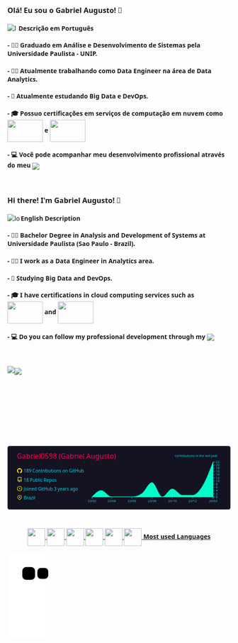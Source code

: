 ### Olá! Eu sou o Gabriel Augusto! 👋
<div>
  <img src="https://images.emojiterra.com/twitter/512px/1f1e7-1f1f7.png" alt="logo-brazil"  width="25" height="25" align="left">
  <h4>Descrição em Português</h4>
</div>
<div align="left">
  <h4>- 👨‍🎓 Graduado em Análise e Desenvolvimento de Sistemas pela Universidade Paulista - UNIP.</h4>
  <h4>- 👨‍💼 Atualmente trabalhando como Data Engineer na área de Data Analytics.</h4>
  <h4>- 📖 Atualmente estudando Big Data e DevOps.</h4>
  <h4>- 🎓 Possuo certificações em serviços de computação em nuvem como <img src="https://www.logo.wine/a/logo/Oracle_Cloud_Platform/Oracle_Cloud_Platform-Logo.wine.svg" width="80" height="50" align="center"> e <img src="https://www.logo.wine/a/logo/Microsoft_Azure/Microsoft_Azure-Logo.wine.svg" width="80" height="50" align="center"></h4>
  <h4>- 💻 Você pode acompanhar meu desenvolvimento profissional através do meu <a href="https://www.linkedin.com/in/gabriel-augusto-ferreira-a567b5124/" target="_blank"><img src="https://img.shields.io/badge/-LinkedIn-%230077B5?style=for-the-badge&logo=linkedin&logoColor=white" target="_blank" align="center"></a> 
  </h4>
</div>

<br>

### Hi there! I'm Gabriel Augusto! 👋
<div>
  <img src="https://http2.mlstatic.com/D_NQ_NP_806244-MLB45155868072_032021-V.jpg" alt="logo-usa"  width="30" height="20" align="left">
  <h4>English Description</h4>
</div>
<div align="left">
  <h4>- 👨‍🎓 Bachelor Degree in Analysis and Development of Systems at Universidade Paulista (Sao Paulo - Brazil).</h4>
  <h4>- 👨‍💼 I work as a Data Engineer in Analytics area.</h4>
  <h4>- 📖 Studying Big Data and DevOps.</h4>
  <h4>- 🎓 I have certifications in cloud computing services such as <img src="https://www.logo.wine/a/logo/Oracle_Cloud_Platform/Oracle_Cloud_Platform-Logo.wine.svg" width="80" height="50" align="center"> and <img src="https://www.logo.wine/a/logo/Microsoft_Azure/Microsoft_Azure-Logo.wine.svg" width="80" height="50" align="center"></h4>
  <h4>- 💻 Do you can follow my professional development through my <a href="https://www.linkedin.com/in/gabriel-augusto-ferreira-a567b5124/" target="_blank"><img src="https://img.shields.io/badge/-LinkedIn-%230077B5?style=for-the-badge&logo=linkedin&logoColor=white" target="_blank" align="center"></a> 
  </h4>
</div>
  
<br>
<br>
  
<div>
  <a href="https://github.com/Gabriel0598">
  <img height="180em" align="left" src="https://github-readme-stats.vercel.app/api?username=Gabriel0598&show_icons=true&theme=dark&include_all_commits=true&count_private=true"/>
  <img height="180em" align="center" src="https://github-readme-stats.vercel.app/api/top-langs/?username=Gabriel0598&layout=compat&langs_count=16&theme=dark"/>
    <svg xmlns="http://www.w3.org/2000/svg" width="700" height="200" viewBox="0 0 700 200"><style>* {
          font-family: 'Segoe UI', Ubuntu, "Helvetica Neue", Sans-Serif
        }</style><rect x="1" y="1" rx="5" ry="5" height="99%" width="99.71428571428571%" stroke="#141321" stroke-width="1" fill="#141321" stroke-opacity="1"></rect><text x="30" y="40" style="font-size: 22px; fill: #ff0055;">Gabriel0598 (Gabriel Augusto)</text><g transform="translate(0,40)"><g transform="translate(30,30)"><g transform="translate(0,0)" width="14" height="14" fill="#fcee0c"><path fill-rule="evenodd" d="M8 0C3.58 0 0 3.58 0 8c0 3.54 2.29 6.53 5.47 7.59.4.07.55-.17.55-.38 0-.19-.01-.82-.01-1.49-2.01.37-2.53-.49-2.69-.94-.09-.23-.48-.94-.82-1.13-.28-.15-.68-.52-.01-.53.63-.01 1.08.58 1.23.82.72 1.21 1.87.87 2.33.66.07-.52.28-.87.51-1.07-1.78-.2-3.64-.89-3.64-3.95 0-.87.31-1.59.82-2.15-.08-.2-.36-1.02.08-2.12 0 0 .67-.21 2.2.82.64-.18 1.32-.27 2-.27.68 0 1.36.09 2 .27 1.53-1.04 2.2-.82 2.2-.82.44 1.1.16 1.92.08 2.12.51.56.82 1.27.82 2.15 0 3.07-1.87 3.75-3.65 3.95.29.25.54.73.54 1.48 0 1.07-.01 1.93-.01 2.2 0 .21.15.46.55.38A8.013 8.013 0 0016 8c0-4.42-3.58-8-8-8z"></path></g><g transform="translate(0,28)" width="14" height="14" fill="#fcee0c"><path fill-rule="evenodd" d="M2 2.5A2.5 2.5 0 014.5 0h8.75a.75.75 0 01.75.75v12.5a.75.75 0 01-.75.75h-2.5a.75.75 0 110-1.5h1.75v-2h-8a1 1 0 00-.714 1.7.75.75 0 01-1.072 1.05A2.495 2.495 0 012 11.5v-9zm10.5-1V9h-8c-.356 0-.694.074-1 .208V2.5a1 1 0 011-1h8zM5 12.25v3.25a.25.25 0 00.4.2l1.45-1.087a.25.25 0 01.3 0L8.6 15.7a.25.25 0 00.4-.2v-3.25a.25.25 0 00-.25-.25h-3.5a.25.25 0 00-.25.25z"></path></g><g transform="translate(0,56)" width="14" height="14" fill="#fcee0c"><path fill-rule="evenodd" d="M1.5 8a6.5 6.5 0 1113 0 6.5 6.5 0 01-13 0zM8 0a8 8 0 100 16A8 8 0 008 0zm.5 4.75a.75.75 0 00-1.5 0v3.5a.75.75 0 00.471.696l2.5 1a.75.75 0 00.557-1.392L8.5 7.742V4.75z"></path></g><g transform="translate(0,84)" width="14" height="14" fill="#fcee0c"><path fill-rule="evenodd" d="M11.536 3.464a5 5 0 010 7.072L8 14.07l-3.536-3.535a5 5 0 117.072-7.072v.001zm1.06 8.132a6.5 6.5 0 10-9.192 0l3.535 3.536a1.5 1.5 0 002.122 0l3.535-3.536zM8 9a2 2 0 100-4 2 2 0 000 4z"></path></g><text x="21" y="14" style="fill: #03d8f3; font-size: 14px;">189 Contributions on GitHub</text><text x="21" y="42" style="fill: #03d8f3; font-size: 14px;">18 Public Repos</text><text x="21" y="70" style="fill: #03d8f3; font-size: 14px;">Joined GitHub 3 years ago</text><text x="21" y="98" style="fill: #03d8f3; font-size: 14px;">Brazil</text></g><g color="#00ffc8" transform="translate(295,10)"><path transform="translate(-30,0)" stroke="#00ffc8" fill="#00ffc8" opacity="1" d="M0,110C9.71689497716895,100,19.433789954337904,90,29.150684931506852,90C39.90867579908676,90,50.66666666666667,110,61.42465753424658,110C71.83561643835617,110,82.24657534246575,110,92.65753424657534,110C103.41552511415524,110,114.17351598173515,110,124.93150684931506,110C135.34246575342465,110,145.75342465753425,106.66666666666667,156.16438356164383,100C166.92237442922374,93.11111111111111,177.68036529680367,64.99999999999999,188.43835616438358,64.99999999999999C199.19634703196348,64.99999999999999,209.95433789954336,110,220.71232876712327,110C231.12328767123287,110,241.53424657534248,85,251.94520547945208,85C262.70319634703196,85,273.46118721461187,105,284.2191780821918,105C294.63013698630135,105,305.041095890411,105,315.45205479452056,105C326.21004566210047,105,336.9680365296804,92.5,347.7260273972603,75C358.4840182648402,57.5,369.2420091324201,28.749999999999996,380,0L380,110C369.2420091324201,110,358.4840182648402,110,347.7260273972603,110C336.9680365296804,110,326.21004566210047,110,315.45205479452056,110C305.041095890411,110,294.63013698630135,110,284.2191780821918,110C273.46118721461187,110,262.70319634703196,110,251.94520547945208,110C241.53424657534248,110,231.12328767123287,110,220.71232876712327,110C209.95433789954336,110,199.19634703196348,110,188.43835616438358,110C177.68036529680367,110,166.92237442922374,110,156.16438356164383,110C145.75342465753425,110,135.34246575342465,110,124.93150684931506,110C114.17351598173515,110,103.41552511415524,110,92.65753424657534,110C82.24657534246575,110,71.83561643835617,110,61.42465753424658,110C50.66666666666667,110,39.90867579908676,110,29.150684931506852,110C19.433789954337904,110,9.71689497716895,110,0,110Z"></path><g color="#03d8f3" transform="translate(-30,110)" fill="none" font-size="10" font-family="sans-serif" text-anchor="middle"><path class="domain" stroke="currentColor" d="M0.5,6V0.5H380.5V6"></path><g class="tick" opacity="1" transform="translate(0.5,0)"><line stroke="currentColor" y2="6"></line><text fill="currentColor" y="9" dy="0.71em">23/02</text></g><g class="tick" opacity="1" transform="translate(61.92465753424658,0)"><line stroke="currentColor" y2="6"></line><text fill="currentColor" y="9" dy="0.71em">23/04</text></g><g class="tick" opacity="1" transform="translate(125.43150684931506,0)"><line stroke="currentColor" y2="6"></line><text fill="currentColor" y="9" dy="0.71em">23/06</text></g><g class="tick" opacity="1" transform="translate(188.93835616438358,0)"><line stroke="currentColor" y2="6"></line><text fill="currentColor" y="9" dy="0.71em">23/08</text></g><g class="tick" opacity="1" transform="translate(252.44520547945208,0)"><line stroke="currentColor" y2="6"></line><text fill="currentColor" y="9" dy="0.71em">23/10</text></g><g class="tick" opacity="1" transform="translate(315.95205479452056,0)"><line stroke="currentColor" y2="6"></line><text fill="currentColor" y="9" dy="0.71em">23/12</text></g><g class="tick" opacity="1" transform="translate(380.5,0)"><line stroke="currentColor" y2="6"></line><text fill="currentColor" y="9" dy="0.71em">24/02</text></g></g><g color="#03d8f3" transform="translate(350,0)" fill="none" font-size="10" font-family="sans-serif" text-anchor="start"><path class="domain" stroke="currentColor" d="M6,110.5H0.5V0.5H6"></path><g class="tick" opacity="1" transform="translate(0,110.5)"><line stroke="currentColor" x2="6"></line><text fill="currentColor" x="9" dy="0.32em">0</text></g><g class="tick" opacity="1" transform="translate(0,100.5)"><line stroke="currentColor" x2="6"></line><text fill="currentColor" x="9" dy="0.32em">2</text></g><g class="tick" opacity="1" transform="translate(0,90.5)"><line stroke="currentColor" x2="6"></line><text fill="currentColor" x="9" dy="0.32em">4</text></g><g class="tick" opacity="1" transform="translate(0,80.5)"><line stroke="currentColor" x2="6"></line><text fill="currentColor" x="9" dy="0.32em">6</text></g><g class="tick" opacity="1" transform="translate(0,70.5)"><line stroke="currentColor" x2="6"></line><text fill="currentColor" x="9" dy="0.32em">8</text></g><g class="tick" opacity="1" transform="translate(0,60.49999999999999)"><line stroke="currentColor" x2="6"></line><text fill="currentColor" x="9" dy="0.32em">10</text></g><g class="tick" opacity="1" transform="translate(0,50.50000000000001)"><line stroke="currentColor" x2="6"></line><text fill="currentColor" x="9" dy="0.32em">12</text></g><g class="tick" opacity="1" transform="translate(0,40.5)"><line stroke="currentColor" x2="6"></line><text fill="currentColor" x="9" dy="0.32em">14</text></g><g class="tick" opacity="1" transform="translate(0,30.499999999999996)"><line stroke="currentColor" x2="6"></line><text fill="currentColor" x="9" dy="0.32em">16</text></g><g class="tick" opacity="1" transform="translate(0,20.499999999999993)"><line stroke="currentColor" x2="6"></line><text fill="currentColor" x="9" dy="0.32em">18</text></g><g class="tick" opacity="1" transform="translate(0,10.500000000000004)"><line stroke="currentColor" x2="6"></line><text fill="currentColor" x="9" dy="0.32em">20</text></g><g class="tick" opacity="1" transform="translate(0,0.5)"><line stroke="currentColor" x2="6"></line><text fill="currentColor" x="9" dy="0.32em">22</text></g></g><g><text y="-15" x="230" style="fill: #03d8f3; font-size: 10px;">contributions in the last year</text></g></g></g></svg>
</div>
  <br>
<div align="center" style="display: inline_block"><br>
  <img align="center" height="40" width="40" src="https://img.icons8.com/color/48/000000/c-programming.png"/>
  <img align="center" height="40" width="40" src="https://img.icons8.com/color/48/000000/c-plus-plus-logo.png"/>
  <img align="center" height="40" width="40" src="https://img.icons8.com/color/48/000000/c-sharp-logo.png"/>
  <img align="center" height="40" width="40" src="https://img.icons8.com/color/48/000000/java-coffee-cup-logo--v1.png"/>
  <img align="center" height="40" width="40" src="https://img.icons8.com/dusk/344/scala.png"/>
  <img align="center" height="40" width="40" src="https://img.icons8.com/color/48/000000/python--v1.png"/>
    <b>Most used Languages</b>
</div>
  
<div>
 
  ![Snake animation](https://github.com/Gabriel0598/Gabriel0598/blob/output/github-contribution-grid-snake.svg)
 
</div>
